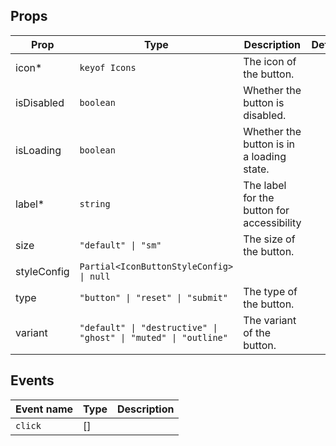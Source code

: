 <!-- This file is automatically generated, do not edit manually. -->

<script setup>
import AppIconButtonPlayground from './AppIconButtonPlayground.vue'
</script>

<AppIconButtonPlayground />

## Props

| Prop | Type | Description | Default |
| ---- | ---- | ----------- | ------- |
| icon* | `keyof Icons` | The icon of the button. |  |
| isDisabled | `boolean` | Whether the button is disabled. |  |
| isLoading | `boolean` | Whether the button is in a loading state. |  |
| label* | `string` | The label for the button for accessibility |  |
| size | `"default" \| "sm"` | The size of the button. |  |
| styleConfig | `Partial<IconButtonStyleConfig> \| null` |  |  |
| type | `"button" \| "reset" \| "submit"` | The type of the button. |  |
| variant | `"default" \| "destructive" \| "ghost" \| "muted" \| "outline"` | The variant of the button. |  |


## Events

| Event name | Type | Description |
| ---------- | ---- | ----------- |
| `click` | [] |  |


